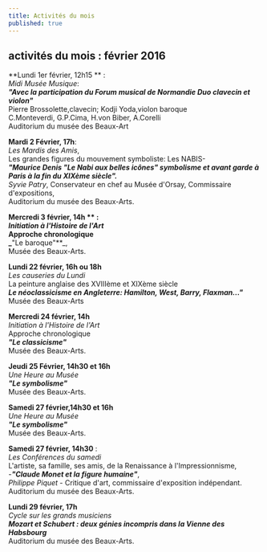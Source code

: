 ```yaml
---
title: Activités du mois
published: true
---
```



## activités du mois : février 2016


**Lundi 1er février, 12h15 ** :  
_Midi Musée Musique_:  
**_"Avec la participation du Forum musical de Normandie Duo clavecin et violon"_**  
Pierre Brossolette,clavecin; Kodji Yoda,violon baroque  
C.Monteverdi, G.P.Cima, H.von Biber, A.Corelli  
Auditorium du musée des Beaux-Art

**Mardi 2 Février, 17h**:  
_Les Mardis des Amis_,  
Les grandes figures du mouvement symboliste: Les NABIS-  
**_"Maurice Denis "Le Nabi aux belles icônes" symbolisme et avant garde à Paris à la fin du XIXème siècle"._**  
_Syvie Patry_, Conservateur en chef au Musée d'Orsay, Commissaire d'expositions,  
Auditorium du musée des Beaux-Arts.


**Mercredi 3 février, 14h ** :  
_Initiation à l'Histoire de l'Art_   
 Approche chronologique     
_**"Le baroque"**_,    
Musée des Beaux-Arts.


**Lundi 22 février, 16h ou 18h**  
_Les causeries du Lundi_  
La peinture anglaise des XVIIIème et XIXème siècle  
**_Le néoclassicisme en Angleterre: Hamilton, West, Barry, Flaxman..."_**  
Musée des Beaux-Arts

**Mercredi 24 février, 14h**  
_Initiation à l'Histoire de l'Art_   
 Approche chronologique  
**_"Le classicisme"_**  
Musée des Beaux-Arts.

**Jeudi 25 Février, 14h30 et 16h**  
_Une Heure au Musée_  
**_"Le symbolisme"_**  
 Musée des Beaux-Arts.

**Samedi 27 février,14h30 et 16h**  
_Une Heure au Musée_  
**_"Le symbolisme"_**  
 Musée des Beaux-Arts.

**Samedi 27 février, 14h30** :  
_Les Conférences du samedi_   
L'artiste, sa famille, ses amis, de la Renaissance à l'Impressionnisme,  
-_**"Claude Monet et la figure humaine"**_,  
_Philippe Piquet_ - Critique d'art, commissaire d'exposition indépendant.
Auditorium du musée des Beaux-Arts.

**Lundi 29 février, 17h**  
_Cycle sur les grands musiciens_  
**_Mozart et Schubert : deux génies incompris dans la Vienne des Habsbourg_**  
Auditorium du musée des Beaux-Arts.
